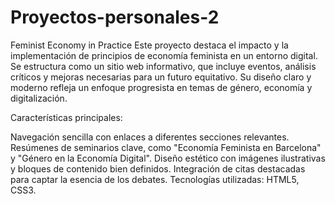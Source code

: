 # Proyectos-personales-2
Feminist Economy in Practice
Este proyecto destaca el impacto y la implementación de principios de economía feminista en un entorno digital. Se estructura como un sitio web informativo, que incluye eventos, análisis críticos y mejoras necesarias para un futuro equitativo. Su diseño claro y moderno refleja un enfoque progresista en temas de género, economía y digitalización.

Características principales:

Navegación sencilla con enlaces a diferentes secciones relevantes.
Resúmenes de seminarios clave, como "Economía Feminista en Barcelona" y "Género en la Economía Digital".
Diseño estético con imágenes ilustrativas y bloques de contenido bien definidos.
Integración de citas destacadas para captar la esencia de los debates.
Tecnologías utilizadas: HTML5, CSS3.
